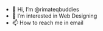 - 👋 Hi, I’m @rimateqbuddies
- 👀 I’m interested in Web Designing
- 📫 How to reach me in email

<!---
rimateqbuddies/rimateqbuddies is a ✨ special ✨ repository because its `README.md` (this file) appears on your GitHub profile.
You can click the Preview link to take a look at your changes.
--->
